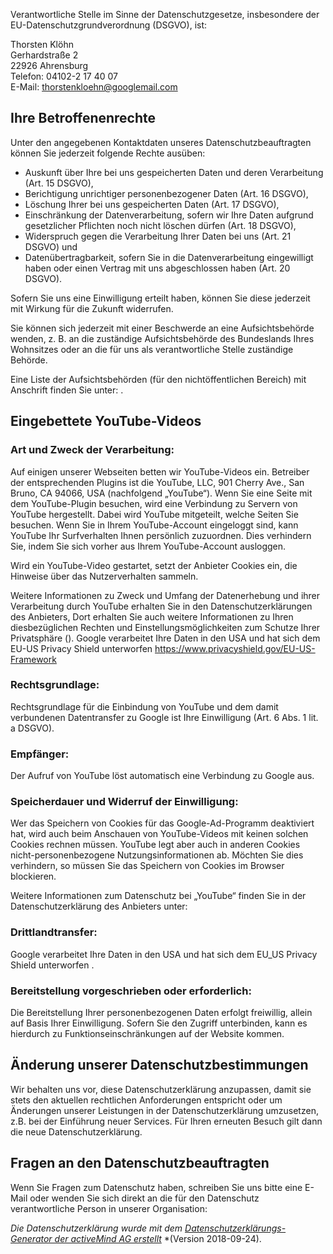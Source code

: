 
Verantwortliche Stelle im Sinne der Datenschutzgesetze, insbesondere der
EU-Datenschutzgrundverordnung (DSGVO), ist:

Thorsten Klöhn \
Gerhardstraße 2 \
22926 Ahrensburg \
Telefon: 04102-2 17 40 07 \
E-Mail: thorstenkloehn@googlemail.com

##  Ihre Betroffenenrechte

Unter den angegebenen Kontaktdaten unseres Datenschutzbeauftragten
können Sie jederzeit folgende Rechte ausüben:

-   Auskunft über Ihre bei uns gespeicherten Daten und deren
    Verarbeitung (Art. 15 DSGVO),
-   Berichtigung unrichtiger personenbezogener Daten (Art. 16 DSGVO),
-   Löschung Ihrer bei uns gespeicherten Daten (Art. 17 DSGVO),
-   Einschränkung der Datenverarbeitung, sofern wir Ihre Daten aufgrund
    gesetzlicher Pflichten noch nicht löschen dürfen (Art. 18 DSGVO),
-   Widerspruch gegen die Verarbeitung Ihrer Daten bei uns (Art. 21
    DSGVO) und
-   Datenübertragbarkeit, sofern Sie in die Datenverarbeitung
    eingewilligt haben oder einen Vertrag mit uns abgeschlossen haben
    (Art. 20 DSGVO).

Sofern Sie uns eine Einwilligung erteilt haben, können Sie diese
jederzeit mit Wirkung für die Zukunft widerrufen.

Sie können sich jederzeit mit einer Beschwerde an eine Aufsichtsbehörde
wenden, z. B. an die zuständige Aufsichtsbehörde des Bundeslands Ihres
Wohnsitzes oder an die für uns als verantwortliche Stelle zuständige
Behörde.

Eine Liste der Aufsichtsbehörden (für den nichtöffentlichen Bereich) mit
Anschrift finden Sie unter:
.

## Eingebettete YouTube-Videos


### Art und Zweck der Verarbeitung:

Auf einigen unserer Webseiten betten wir YouTube-Videos ein. Betreiber
der entsprechenden Plugins ist die YouTube, LLC, 901 Cherry Ave., San
Bruno, CA 94066, USA (nachfolgend „YouTube“). Wenn Sie eine Seite mit
dem YouTube-Plugin besuchen, wird eine Verbindung zu Servern von YouTube
hergestellt. Dabei wird YouTube mitgeteilt, welche Seiten Sie besuchen.
Wenn Sie in Ihrem YouTube-Account eingeloggt sind, kann YouTube Ihr
Surfverhalten Ihnen persönlich zuzuordnen. Dies verhindern Sie, indem
Sie sich vorher aus Ihrem YouTube-Account ausloggen.

Wird ein YouTube-Video gestartet, setzt der Anbieter Cookies ein, die
Hinweise über das Nutzerverhalten sammeln.

Weitere Informationen zu Zweck und Umfang der Datenerhebung und ihrer
Verarbeitung durch YouTube erhalten Sie in den Datenschutzerklärungen
des Anbieters, Dort erhalten Sie auch weitere Informationen zu Ihren
diesbezüglichen Rechten und Einstellungsmöglichkeiten zum Schutze Ihrer
Privatsphäre (). Google verarbeitet
Ihre Daten in den USA und hat sich dem EU-US Privacy Shield unterworfen
https://www.privacyshield.gov/EU-US-Framework

### Rechtsgrundlage:

Rechtsgrundlage für die Einbindung von YouTube und dem damit verbundenen
Datentransfer zu Google ist Ihre Einwilligung (Art. 6 Abs. 1 lit. a
DSGVO).

### Empfänger:

Der Aufruf von YouTube löst automatisch eine Verbindung zu Google aus.

### Speicherdauer und Widerruf der Einwilligung:

Wer das Speichern von Cookies für das Google-Ad-Programm deaktiviert
hat, wird auch beim Anschauen von YouTube-Videos mit keinen solchen
Cookies rechnen müssen. YouTube legt aber auch in anderen Cookies
nicht-personenbezogene Nutzungsinformationen ab. Möchten Sie dies
verhindern, so müssen Sie das Speichern von Cookies im Browser
blockieren.

Weitere Informationen zum Datenschutz bei „YouTube“ finden Sie in der
Datenschutzerklärung des Anbieters unter:


### Drittlandtransfer:

Google verarbeitet Ihre Daten in den USA und hat sich dem EU\_US Privacy
Shield unterworfen .

### Bereitstellung vorgeschrieben oder erforderlich:

Die Bereitstellung Ihrer personenbezogenen Daten erfolgt freiwillig,
allein auf Basis Ihrer Einwilligung. Sofern Sie den Zugriff unterbinden,
kann es hierdurch zu Funktionseinschränkungen auf der Website kommen.

## Änderung unserer Datenschutzbestimmungen


Wir behalten uns vor, diese Datenschutzerklärung anzupassen, damit sie
stets den aktuellen rechtlichen Anforderungen entspricht oder um
Änderungen unserer Leistungen in der Datenschutzerklärung umzusetzen,
z.B. bei der Einführung neuer Services. Für Ihren erneuten Besuch gilt
dann die neue Datenschutzerklärung.

## Fragen an den Datenschutzbeauftragten

Wenn Sie Fragen zum Datenschutz haben, schreiben Sie uns bitte eine
E-Mail oder wenden Sie sich direkt an die für den Datenschutz
verantwortliche Person in unserer Organisation:

*Die Datenschutzerklärung wurde mit dem*
[*Datenschutzerklärungs-Generator der activeMind AG
erstellt*](https://www.activemind.de/datenschutz/datenschutzhinweis-generator/)
*(Version 2018-09-24).
